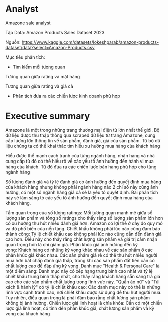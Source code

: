 # Analyst
Amazone sale analyst

Tập Data: Amazon Products Sales Dataset 2023

Nguồn: https://www.kaggle.com/datasets/lokeshparab/amazon-products-dataset/data?select=Amazon-Products.csv

Mục tiêu phân tích: 
+ Tìm kiếm mối tương quan

Tương quan giữa rating và mặt hàng

Tương quan giữa rating và giá cả

+ Phân tích đưa ra các chiến lược kinh doanh phù hợp

# Executive summary
Amazone là một trong những trang thương mại điện tử lớn nhất thế giới. Bộ dữ liệu được thu thập thông qua scraped
dữ liệu từ trang Amazone, cung cấp lượng lớn thông tin về sản phẩm, đánh giá, giá của sản phẩm. Từ bộ dữ liệu chúng
ta có thể khai thác tìm hiểu xu hướng mua hàng của khách hàng

Hiểu được thế mạnh cạch tranh của từng ngành hàng, nhãn hàng và nhà cung cấp từ đó có thể hiểu rõ về
các yếu tố ảnh hưởng đến hành vi mua hàng của khách. Từ đó đưa ra các chiến lược bán hàng phù hợp cho từng ngành hàng

Số lượng đánh giá và tỷ lệ đánh giá có ảnh hưởng đến quyết định mua hàng của khách hàng nhưng không phải ngành hàng
nào 2 chỉ số này cũng ảnh hưởng, có một số ngành hàng giá cả sẽ là yếu tố quyết định. Bài phân tích này sẽ làm sáng
 tỏ các yếu tố ảnh hưởng đến quyết định mua hàng của khách hàng.

Tầm quan trọng của số lượng ratings: Mối tương quan mạnh mẽ giữa số lượng sản phẩm và tổng số ratings cho thấy rằng số lượng sản phẩm lớn hơn có xu hướng thu 
hút nhiều đánh giá hơn. Amazon có lợi thế ở đây do quy mô và độ phổ biến của nền tảng.
Chiết khấu không phải lúc nào cũng đảm bảo thành công: Tỷ lệ chiết khấu cao không phải lúc nào cũng dẫn đến đánh giá cao hơn. Điều này cho thấy rằng chất lượng sản phẩm và giá trị cảm nhận quan trọng hơn là chỉ giảm giá.
Phân khúc giá ảnh hưởng đến kỳ vọng: Khách hàng có những kỳ vọng khác nhau về các sản phẩm ở các phân khúc giá khác nhau. Các sản phẩm giá rẻ có thể thu hút nhiều người mua hơn bất chấp đánh giá thấp, 
trong khi các sản phẩm đắt tiền cần có chất lượng cao để đáp ứng kỳ vọng.
Danh mục "Health & Personal Care" là một điểm sáng: Danh mục này có xếp hạng trung bình cao nhất và tỷ lệ chiết khấu trung bình thấp nhất, cho thấy rằng khách hàng sẵn sàng trả giá cao cho các sản phẩm chất lượng trong lĩnh vực này.
"Quần áo nữ" và "Túi xách & hành lý" có tỷ lệ chiết khấu cao: Các danh mục này có thể là những lĩnh vực cạnh tranh cao, nơi chiết khấu được sử dụng để thu hút người mua. 
Tuy nhiên, điều quan trọng là phải đảm bảo rằng chất lượng sản phẩm không bị ảnh hưởng. Chiến lược giá linh hoạt là chìa khóa: Cần có một chiến lược giá linh hoạt, có tính đến phân khúc giá, chất lượng sản phẩm và kỳ vọng của khách hàng
